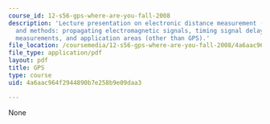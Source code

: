 ```yaml
---
course_id: 12-s56-gps-where-are-you-fall-2008
description: 'Lecture presentation on electronic distance measurement (EDM), its history,
  and methods: propagating electromagnetic signals, timing signal delays, use of phase
  measurements, and application areas (other than GPS).'
file_location: /coursemedia/12-s56-gps-where-are-you-fall-2008/4a6aac964f2944890b7e258b9e09daa3_sem03.pdf
file_type: application/pdf
layout: pdf
title: GPS
type: course
uid: 4a6aac964f2944890b7e258b9e09daa3

---
```

None